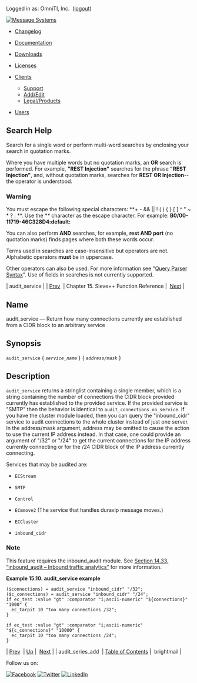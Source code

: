 Logged in as: OmniTI, Inc.  ([logout](https://support.messagesystems.com/logout.php))

[![Message Systems](https://support.messagesystems.com/images/ms-white205.png)](https://support.messagesystems.com/start.php) 

*   [Changelog](https://support.messagesystems.com/start.php?show=changelog)
*   [Documentation](https://support.messagesystems.com/docs/)
*   [Downloads](https://support.messagesystems.com/start.php)

*   [Licenses](https://support.messagesystems.com/license_summary.php)
*   <a href="">Clients</a>
    *   [Support](https://support.messagesystems.com/cs.php)
    *   [Add/Edit](https://support.messagesystems.com/edit_client.php)
    *   [Legal/Products](https://support.messagesystems.com/edit_products.php)
*   [Users](https://support.messagesystems.com/edit_customer.php)

## Search Help

Search for a single word or perform multi-word searches by enclosing your search in quotation marks.

Where you have multiple words but no quotation marks, an **OR** search is performed. For example, **"REST Injection"** searches for the phrase **"REST Injection"**, and, without quotation marks, searches for **REST OR Injection**--the operator is understood.

### Warning

You must escape the following special characters: **+ - && || ! ( ) { } [ ] ^ " ~ * ? : \**. Use the **\** character as the escape character. For example: **B0/00-11719-46C328D4\:default\:**

You can also perform **AND** searches, for example, **rest AND port** (no quotation marks) finds pages where both these words occur.

Terms used in searches are case-insensitive but operators are not. Alphabetic operators **must** be in uppercase.

Other operators can also be used. For more information see "[Query Parser Syntax](https://lucene.apache.org/core/old_versioned_docs/versions/3_0_0/queryparsersyntax.html)". Use of fields in searches is not currently supported.

| audit_service |
| [Prev](sieve.ref.audit_series_add.php)  | Chapter 15. Sieve++ Function Reference |  [Next](sieve.ref.brightmail.php) |

<a name="sieve.ref.audit_service"></a>
## Name

audit_service — Return how many connections currently are established from a CIDR block to an arbitrary service

## Synopsis

`audit_service` { *`service_name`* } { *`address/mask`* }

<a name="idp13342864"></a>
## Description

`audit_service` returns a stringlist containing a single member, which is a string containing the number of connections the CIDR block provided currently has established to the provided service. If the provided service is "SMTP" then the behavior is identical to `audit_connections_on_service`. If you have the cluster module loaded, then you can query the "inbound_cidr" service to audit connections to the whole cluster instead of just one server. In the address/mask argument, address may be omitted to cause the action to use the current IP address instead. In that case, one could provide an argument of "/32" or "/24" to get the current connections for the IP address currently connecting or for the /24 CIDR block of the IP address currently connecting.

Services that may be audited are:

*   `ECStream`

*   `SMTP`

*   `Control`

*   `ECmmove2` (The service that handles duravip message moves.)

*   `ECCluster`

*   `inbound_cidr`

### Note

This feature requires the inbound_audit module. See [Section 14.33, “inbound_audit – Inbound traffic analytics”](modules.inbound_audit.php "14.33. inbound_audit – Inbound traffic analytics") for more information.

<a name="example.audit_service"></a>

**Example 15.10. audit_service example**

```
($connections) = audit_service "inbound_cidr" "/32";
($c_connections) = audit_service "inbound_cidr" "/24";
if ec_test :value "gt" :comparator "i;ascii-numeric" "${connections}" "1000" {
  ec_tarpit 10 "too many connections /32";
}

if ec_test :value "gt" :comparator "i;ascii-numeric" "${c_connections}" "10000" {
  ec_tarpit 10 "too many connections /24";
}
```

| [Prev](sieve.ref.audit_series_add.php)  | [Up](sieve.ref.php) |  [Next](sieve.ref.brightmail.php) |
| audit_series_add  | [Table of Contents](index.php) |  brightmail |

Follow us on:

[![Facebook](https://support.messagesystems.com/images/icon-facebook.png)](http://www.facebook.com/messagesystems) [![Twitter](https://support.messagesystems.com/images/icon-twitter.png)](http://twitter.com/#!/MessageSystems) [![LinkedIn](https://support.messagesystems.com/images/icon-linkedin.png)](http://www.linkedin.com/company/message-systems)